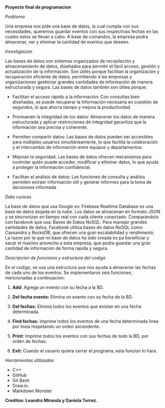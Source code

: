 **Proyecto final de programacion**

*Problema*

 Una empresa nos pide una base de datos, la cual cumpla con sus necesidades, queremos guardar eventos con sus respectivas fechas en las cuales estos se llevan a cabo. A base de comandos, la empresa podra almacenar, ver y eliminar la cantidad de eventos que deseen.

*Investigacion* 

Las bases de datos son sistemas organizados de recopilación y almacenamiento de datos, diseñados para permitir el fácil acceso, gestión y actualización de la información. Son útiles porque facilitan la organización y recuperación eficiente de datos, permitiendo a las empresas y organizaciones gestionar grandes cantidades de información de manera estructurada y segura. Las bases de datos también son útiles porque:

* Facilitan el acceso rápido a la información: Con consultas bien diseñadas, se puede recuperar la información necesaria en cuestión de segundos, lo que ahorra tiempo y mejora la productividad. 

* Promueven la integridad de los datos: Almacenar los datos de manera estructurada y aplicar restricciones de integridad garantiza que la información sea precisa y coherente. 

* Permiten compartir datos: Las bases de datos pueden ser accesibles para múltiples usuarios simultáneamente, lo que facilita la colaboración y el intercambio de información entre equipos y departamentos. 

* Mejoran la seguridad: Las bases de datos ofrecen mecanismos para controlar quién puede acceder, modificar y eliminar datos, lo que ayuda a proteger la información confidencial. 

* Facilitan el análisis de datos: Las funciones de consulta y análisis permiten extraer información útil y generar informes para la toma de decisiones informada 

*Dato curioso*

La base de datos que usa Google es: Firebase Realtime Database es una base de datos alojada en la nube. Los datos se almacenan en formato JSON y se sincronizan en tiempo real con cada cliente conectado. Comparandolo con facebook que usa: Bases de Datos NoSQL: Para manejar grandes cantidades de datos, Facebook utiliza bases de datos NoSQL como Cassandra y RocksDB, que ofrecen una gran escalabilidad y rendimiento. La razon por la que mi base de datos ha sido creada es pa beneficiar y sacar el maximo provecho a esta empresa, que podra guardar una gran cantidad de informacion de forma rapida y segura.

*Descripcion de funciones y estructura del codigo*

En el codigo, se usa una estructura que nos ayuda a almacenar las fechas de cada uno de los eventos. 
Se implementaron seis funciones, mencionadas a continuacion:

1. **Add:** Agrega un evento con su fecha a la BD. 

1. **Del fecha evento:** Elimina un evento con su fecha de la BD. 

1. **Del fechas:** Elimina todos los eventos que existan en una fecha determinada. 

1. **Find fechas:** Imprime todos los eventos de una fecha determinada linea por linea respetando un orden ascendente. 

1. **Print:** Imprime todos los eventos con sus fechas de todo la BD, por orden de fechas. 

1. **Exit:** Cuando el usuario quiera cerrar el programa, esta funcion lo hara. 


*Herramientas utilizadas* 
* C++
* GitHub
* Git Bash
* Draw.io. 
* Markdown Monster 

**Creditos: Leandro Miranda y Daniela Torrez.**
